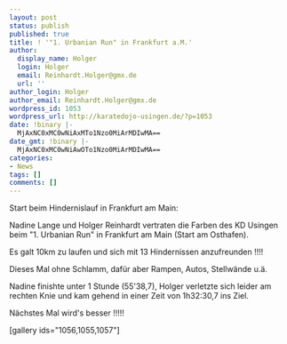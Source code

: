 ```yaml
---
layout: post
status: publish
published: true
title: ! '"1. Urbanian Run" in Frankfurt a.M.'
author:
  display_name: Holger
  login: Holger
  email: Reinhardt.Holger@gmx.de
  url: ''
author_login: Holger
author_email: Reinhardt.Holger@gmx.de
wordpress_id: 1053
wordpress_url: http://karatedojo-usingen.de/?p=1053
date: !binary |-
  MjAxNC0xMC0wNiAxMTo1Nzo0MiArMDIwMA==
date_gmt: !binary |-
  MjAxNC0xMC0wNiAwOTo1Nzo0MiArMDIwMA==
categories:
- News
tags: []
comments: []
---
```

<p>Start beim Hindernislauf in Frankfurt am Main:</p>
<p>Nadine Lange und Holger Reinhardt vertraten die Farben des KD Usingen beim "1. Urbanian Run" in Frankfurt am Main (Start am Osthafen).</p>
<p>Es galt 10km zu laufen und sich mit 13 Hindernissen anzufreunden !!!!</p>
<p>Dieses Mal ohne Schlamm, daf&uuml;r aber Rampen, Autos, Stellw&auml;nde u.&auml;.</p>
<p>Nadine finishte unter 1 Stunde (55'38,7), Holger verletzte sich leider am rechten Knie und kam gehend in einer Zeit von 1h32:30,7 ins Ziel.</p>
<p>N&auml;chstes Mal wird's besser !!!!!</p>
<p>[gallery ids="1056,1055,1057"]</p>
